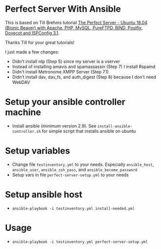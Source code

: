 # Perfect Server With Ansible

This is based on Till Brehms tutorial [The Perfect Server - Ubuntu 18.04 (Bionic Beaver) with Apache, PHP, MySQL, PureFTPD, BIND, Postfix, Dovecot and ISPConfig 3.1](https://www.howtoforge.com/tutorial/perfect-server-ubuntu-18.04-with-apache-php-myqsl-pureftpd-bind-postfix-doveot-and-ispconfig/).

Thanks Till for your great tutorials!

I just made a few changes:

- Didn't install ntp (Step 5) since my server is a vserver
- Instead of installing amavis and spamassassin (Step 7) I install Rspamd
- Didn't install Metronome XMPP Server (Step 7.1)
- Didn't install dav, dav_fs, and auth_digest (Step 8) because I don't need WebDAV

# Setup your ansible controller machine

- Install ansible (minimum version 2.9).
  See `install-ansible-controller.sh` for simple script that installs ansible on ubuntu

# Setup variables

- Change file `testinventory.yml` to your needs. Especially `ansible_host`, `ansible_user`, `ansible_ssh_pass`, and `ansible_become_password`
- Setup vars in file `perfect-server-setup.yml` to your needs

# Setup ansible host

- `ansible-playbook -i testinventory.yml install-needed.yml`

# Usage

- `ansible-playbook -i testinventory.yml perfect-server-setup.yml`
